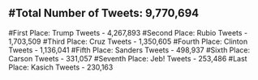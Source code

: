 #Total Number of Tweets: 9,770,694 
---
#First Place: Trump Tweets - 4,267,893
#Second Place: Rubio Tweets - 1,703,509
#Third Place: Cruz Tweets - 1,350,605
#Fourth Place: Clinton Tweets - 1,136,041
#Fifth Place: Sanders Tweets - 498,937
#Sixth Place: Carson Tweets - 331,057
#Seventh Place: Jeb! Tweets - 253,486
#Last Place: Kasich Tweets - 230,163
